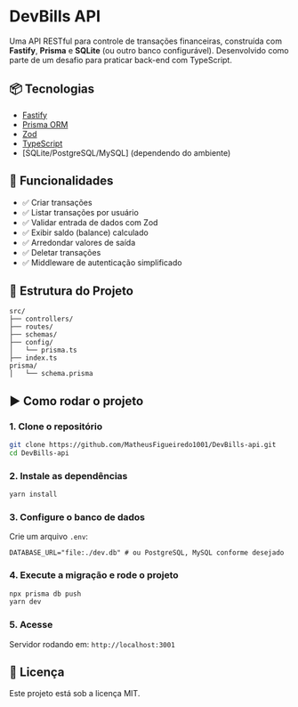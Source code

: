 # DevBills API

Uma API RESTful para controle de transações financeiras, construída com **Fastify**, **Prisma** e **SQLite** (ou outro banco configurável). Desenvolvido como parte de um desafio para praticar back-end com TypeScript.

## 📦 Tecnologias

- [Fastify](https://www.fastify.io/)
- [Prisma ORM](https://www.prisma.io/)
- [Zod](https://zod.dev/)
- [TypeScript](https://www.typescriptlang.org/)
- [SQLite/PostgreSQL/MySQL] (dependendo do ambiente)

## 🚀 Funcionalidades

- ✅ Criar transações
- ✅ Listar transações por usuário
- ✅ Validar entrada de dados com Zod
- ✅ Exibir saldo (balance) calculado
- ✅ Arredondar valores de saída
- ✅ Deletar transações
- ✅ Middleware de autenticação simplificado

## 📂 Estrutura do Projeto

```
src/
├── controllers/
├── routes/
├── schemas/
├── config/
│   └── prisma.ts
├── index.ts
prisma/
│   └── schema.prisma
```

## ▶️ Como rodar o projeto

### 1. Clone o repositório

```bash
git clone https://github.com/MatheusFigueiredo1001/DevBills-api.git
cd DevBills-api
```

### 2. Instale as dependências

```bash
yarn install
```

### 3. Configure o banco de dados

Crie um arquivo `.env`:

```env
DATABASE_URL="file:./dev.db" # ou PostgreSQL, MySQL conforme desejado
```

### 4. Execute a migração e rode o projeto

```bash
npx prisma db push
yarn dev
```

### 5. Acesse

Servidor rodando em: `http://localhost:3001`

## 📄 Licença

Este projeto está sob a licença MIT.
